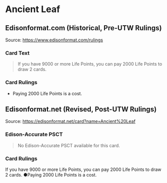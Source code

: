 # Ancient Leaf

## Edisonformat.com (Historical, Pre-UTW Rulings)

Source: https://www.edisonformat.com/rulings

### Card Text

> If you have 9000 or more Life Points, you can pay 2000 Life Points to draw 2 cards.

### Card Rulings

*   Paying 2000 Life Points is a cost.

## Edisonformat.net (Revised, Post-UTW Rulings)

Source: https://edisonformat.net/card?name=Ancient%20Leaf

### Edison-Accurate PSCT

> No Edison-Accurate PSCT available for this card.

### Card Rulings

If you have 9000 or more Life Points, you can pay 2000 Life Points to draw 2 cards.
●Paying 2000 Life Points is a cost. 
            